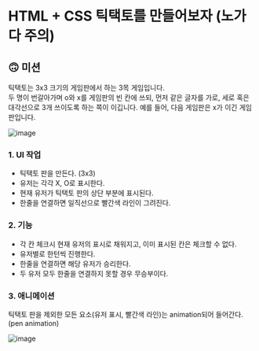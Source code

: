 # HTML + CSS 틱택토를 만들어보자 (노가다 주의)

## 🙃 미션

틱택토는 3x3 크기의 게임판에서 하는 3목 게임입니다.
<br />
두 명이 번갈아가며 o와 x를 게임판의 빈 칸에 쓰되, 먼저 같은 글자를 가로, 세로 혹은 대각선으로 3개 쓰이도록 하는 쪽이 이깁니다. 예를 들어, 다음 게임판은 x가 이긴 게임판입니다.

![image](https://user-images.githubusercontent.com/32596517/147853063-e460fa0a-0fd3-4884-8bce-2bc698a78c8e.png)


### 1. UI 작업
- 틱택토 판을 만든다. (3x3)
- 유저는 각각 X, O로 표시한다.
- 현재 유저가 틱택토 판의 상단 부분에 표시된다.
- 한줄을 연결하면 일직선으로 빨간색 라인이 그려진다.

### 2. 기능
- 각 칸 체크시 현재 유저의 표시로 채워지고, 이미 표시된 칸은 체크할 수 없다.
- 유저별로 한턴씩 진행한다.
- 한줄을 연결하면 해당 유저가 승리한다.
- 두 유저 모두 한줄을 연결하지 못할 경우 무승부이다.

### 3. 애니메이션
틱택토 판을 제외한 모든 요소(유저 표시, 빨간색 라인)는 animation되어 들어간다. (pen animation)

![image](https://i.stack.imgur.com/emq4h.gif)

